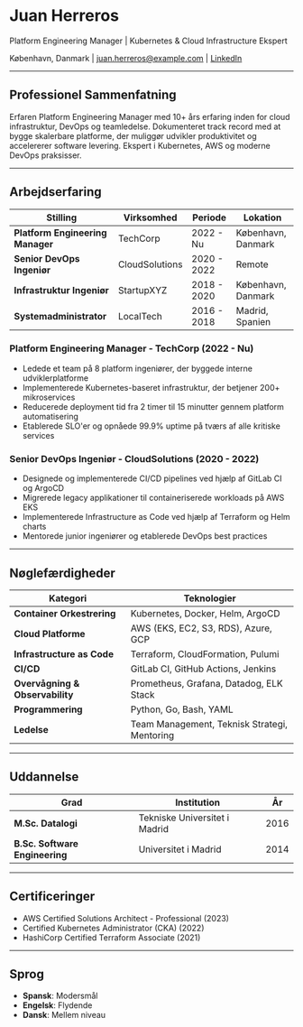 
# Juan Herreros

Platform Engineering Manager | Kubernetes & Cloud Infrastructure Ekspert

København, Danmark | [juan.herreros@example.com](mailto:juan.herreros@example.com) | [LinkedIn](https://linkedin.com/in/juanherreros)

---

## Professionel Sammenfatning

Erfaren Platform Engineering Manager med 10+ års erfaring inden for cloud infrastruktur, DevOps og teamledelse. Dokumenteret track record med at bygge skalerbare platforme, der muliggør udvikler produktivitet og accelererer software levering. Ekspert i Kubernetes, AWS og moderne DevOps praksisser.

---

## Arbejdserfaring

| Stilling | Virksomhed | Periode | Lokation |
|----------|------------|---------|----------|
| **Platform Engineering Manager** | TechCorp | 2022 - Nu | København, Danmark |
| **Senior DevOps Ingeniør** | CloudSolutions | 2020 - 2022 | Remote |
| **Infrastruktur Ingeniør** | StartupXYZ | 2018 - 2020 | København, Danmark |
| **Systemadministrator** | LocalTech | 2016 - 2018 | Madrid, Spanien |

### Platform Engineering Manager - TechCorp (2022 - Nu)
- Ledede et team på 8 platform ingeniører, der byggede interne udviklerplatforme
- Implementerede Kubernetes-baseret infrastruktur, der betjener 200+ mikroservices
- Reducerede deployment tid fra 2 timer til 15 minutter gennem platform automatisering
- Etablerede SLO'er og opnåede 99.9% uptime på tværs af alle kritiske services

### Senior DevOps Ingeniør - CloudSolutions (2020 - 2022)
- Designede og implementerede CI/CD pipelines ved hjælp af GitLab CI og ArgoCD
- Migrerede legacy applikationer til containeriserede workloads på AWS EKS
- Implementerede Infrastructure as Code ved hjælp af Terraform og Helm charts
- Mentorede junior ingeniører og etablerede DevOps best practices

---

## Nøglefærdigheder

| Kategori | Teknologier |
|----------|------------|
| **Container Orkestrering** | Kubernetes, Docker, Helm, ArgoCD |
| **Cloud Platforme** | AWS (EKS, EC2, S3, RDS), Azure, GCP |
| **Infrastructure as Code** | Terraform, CloudFormation, Pulumi |
| **CI/CD** | GitLab CI, GitHub Actions, Jenkins |
| **Overvågning & Observability** | Prometheus, Grafana, Datadog, ELK Stack |
| **Programmering** | Python, Go, Bash, YAML |
| **Ledelse** | Team Management, Teknisk Strategi, Mentoring |

---

## Uddannelse

| Grad | Institution | År |
|------|-------------|-----|
| **M.Sc. Datalogi** | Tekniske Universitet i Madrid | 2016 |
| **B.Sc. Software Engineering** | Universitet i Madrid | 2014 |

---

## Certificeringer

- AWS Certified Solutions Architect - Professional (2023)
- Certified Kubernetes Administrator (CKA) (2022)
- HashiCorp Certified Terraform Associate (2021)

---

## Sprog

- **Spansk**: Modersmål
- **Engelsk**: Flydende
- **Dansk**: Mellem niveau
